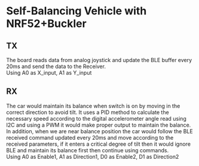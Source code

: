 Self-Balancing Vehicle with NRF52+Buckler
=====
## TX
The board reads data from analog joystick and update the BLE buffer every 20ms and send the data to the Receiver.</Br>
Using A0 as X_input, A1 as Y_input

## RX
The car would maintain its balance when switch is on by moving in the correct direction to avoid tilt. It uses a PID method to calculate the necessary speed according to the digital accelerometer angle read using I2C and using a PWM it would make proper output to maintain the balance. In addition, when we are near balance position the car would follow the BLE received command updated every 20ms and move according to the received parameters, if it enters a critical degree of tilt then it would ignore BLE and maintain its balance first then continue using commands.</Br>
Using A0 as Enable1, A1 as Direction1, D0 as Enable2, D1 as Direction2
